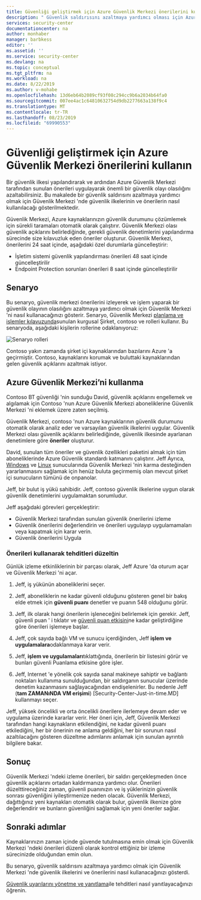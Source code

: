 ```yaml
---
title: Güvenliği geliştirmek için Azure Güvenlik Merkezi önerilerini kullanma | Microsoft Docs
description: " Güvenlik saldırısını azaltmaya yardımcı olması için Azure Güvenlik Merkezi 'nde güvenlik ilkeleri ve önerilerini nasıl kullanacağınızı öğrenin. "
services: security-center
documentationcenter: na
author: monhaber
manager: barbkess
editor: ''
ms.assetid: ''
ms.service: security-center
ms.devlang: na
ms.topic: conceptual
ms.tgt_pltfrm: na
ms.workload: na
ms.date: 8/22/2019
ms.author: v-mohabe
ms.openlocfilehash: 13d6eb64b2089cf93f08c294cc9b6a2034b64fa0
ms.sourcegitcommit: 007ee4ac1c64810632754d9db2277663a138f9c4
ms.translationtype: MT
ms.contentlocale: tr-TR
ms.lasthandoff: 08/23/2019
ms.locfileid: "69990553"
---
```

# <a name="use-azure-security-center-recommendations-to-enhance-security"></a>Güvenliği geliştirmek için Azure Güvenlik Merkezi önerilerini kullanın
Bir güvenlik ilkesi yapılandırarak ve ardından Azure Güvenlik Merkezi tarafından sunulan önerileri uygulayarak önemli bir güvenlik olayı olasılığını azaltabilirsiniz. Bu makalede bir güvenlik saldırısını azaltmaya yardımcı olmak için Güvenlik Merkezi 'nde güvenlik ilkelerinin ve önerilerin nasıl kullanılacağı gösterilmektedir. 

Güvenlik Merkezi, Azure kaynaklarınızın güvenlik durumunu çözümlemek için sürekli taramaları otomatik olarak çalıştırır. Güvenlik Merkezi olası güvenlik açıklarını belirlediğinde, gerekli güvenlik denetimlerini yapılandırma sürecinde size kılavuzluk eden öneriler oluşturur. Güvenlik Merkezi, önerilerini 24 saat içinde, aşağıdaki özel durumlarla güncelleştirir:

- İşletim sistemi güvenlik yapılandırması önerileri 48 saat içinde güncelleştirilir
- Endpoint Protection sorunları önerileri 8 saat içinde güncelleştirilir

## <a name="scenario"></a>Senaryo
Bu senaryo, güvenlik merkezi önerilerini izleyerek ve işlem yaparak bir güvenlik olayının olasılığını azaltmaya yardımcı olmak için Güvenlik Merkezi 'ni nasıl kullanacağınızı gösterir. Senaryo, Güvenlik Merkezi [planlama ve işlemler kılavuzunda](security-center-planning-and-operations-guide.md#security-roles-and-access-controls)sunulan kurgusal Şirket, contoso ve rolleri kullanır. Bu senaryoda, aşağıdaki kişilerin rollerine odaklanıyoruz:

![Senaryo rolleri](./media/security-center-using-recommendations/scenario-roles.png)

Contoso yakın zamanda şirket içi kaynaklarından bazılarını Azure 'a geçirmiştir. Contoso, kaynaklarını korumak ve buluttaki kaynaklarından gelen güvenlik açıklarını azaltmak istiyor.

## <a name="use-azure-security-center"></a>Azure Güvenlik Merkezi’ni kullanma
Contoso BT güvenliği 'nin sunduğu David, güvenlik açıklarını engellemek ve algılamak için Contoso 'nun Azure Güvenlik Merkezi aboneliklerine Güvenlik Merkezi 'ni eklemek üzere zaten seçilmiş. 

Güvenlik Merkezi, contoso 'nun Azure kaynaklarının güvenlik durumunu otomatik olarak analiz eder ve varsayılan güvenlik ilkelerini uygular. Güvenlik Merkezi olası güvenlik açıklarını belirlediğinde, güvenlik ilkesinde ayarlanan denetimlere göre **öneriler** oluşturur. 

David, sunulan tüm öneriler ve güvenlik özellikleri paketini almak için tüm aboneliklerinde Azure Güvenlik standardı katmanını çalıştırır. Jeff Ayrıca, [Windows](quick-onboard-windows-computer.md) ve [Linux](quick-onboard-linux-computer.md) sunucularında Güvenlik Merkezi 'nin karma desteğinden yararlanmasını sağlamak için henüz buluta geçirmemiş olan mevcut şirket içi sunucuların tümünü de onpanolar.

Jeff, bir bulut iş yükü sahibidir. Jeff, contoso güvenlik ilkelerine uygun olarak güvenlik denetimlerini uygulamaktan sorumludur. 

Jeff aşağıdaki görevleri gerçekleştirir:

- Güvenlik Merkezi tarafından sunulan güvenlik önerilerini izleme
- Güvenlik önerilerini değerlendirin ve önerileri uygulayıp uygulamamaları veya kapatmak için karar verin.
- Güvenlik önerilerini Uygula

### <a name="remediate-threats-using-recommendations"></a>Önerileri kullanarak tehditleri düzeltin
Günlük izleme etkinliklerinin bir parçası olarak, Jeff Azure 'da oturum açar ve Güvenlik Merkezi 'ni açar. 

1. Jeff, iş yükünün aboneliklerini seçer.

2. Jeff, aboneliklerin ne kadar güvenli olduğunu gösteren genel bir bakış elde etmek için **güvenli puanı** denetler ve puanın 548 olduğunu görür.

3. Jeff, ilk olarak hangi önerilerin işleneceğini belirlemek için gerekir. Jeff, güvenli puan ' i tıklatır ve [güvenli puan etkisini](security-center-secure-score.md)ne kadar geliştirdiğine göre önerileri işlemeye başlar.

4. Jeff, çok sayıda bağlı VM ve sunucu içerdiğinden, Jeff **işlem ve uygulamalara**odaklanmaya karar verir.

5. Jeff, **işlem ve uygulamaları**tıklattığında, önerilerin bir listesini görür ve bunları güvenli Puanlama etkisine göre işler.

6. Jeff, Internet 'e yönelik çok sayıda sanal makineye sahiptir ve bağlantı noktaları kullanıma sunulduğundan, bir saldırganın sunucular üzerinde denetim kazanmasını sağlayacağından endişelenirler. Bu nedenle Jeff (**tam ZAMANıNDA VM erişimi**) [Security-Center-Just-in-time.MD] kullanmayı seçer.

Jeff, yüksek öncelikli ve orta öncelikli önerilere ilerlemeye devam eder ve uygulama üzerinde kararlar verir. Her öneri için, Jeff, Güvenlik Merkezi tarafından hangi kaynakların etkilendiğini, ne kadar güvenli puanı etkilediğini, her bir önerinin ne anlama geldiğini, her bir sorunun nasıl azaltılacağını gösteren düzeltme adımlarını anlamak için sunulan ayrıntılı bilgilere bakar.

## <a name="conclusion"></a>Sonuç
Güvenlik Merkezi 'ndeki izleme önerileri, bir saldırı gerçekleşmeden önce güvenlik açıklarını ortadan kaldırmanıza yardımcı olur. Önerileri düzelttireceğiniz zaman, güvenli puanınızın ve iş yüklerinizin güvenlik sonrası güvenliğini iyileştirmenize neden olacak. Güvenlik Merkezi, dağıttığınız yeni kaynakları otomatik olarak bulur, güvenlik ilkenize göre değerlendirir ve bunların güvenliğini sağlamak için yeni öneriler sağlar.


## <a name="next-steps"></a>Sonraki adımlar
Kaynaklarınızın zaman içinde güvende tutulmasına emin olmak için Güvenlik Merkezi 'ndeki önerileri düzenli olarak kontrol ettiğiniz bir izleme sürecinizde olduğundan emin olun.

Bu senaryo, güvenlik saldırısını azaltmaya yardımcı olmak için Güvenlik Merkezi 'nde güvenlik ilkelerini ve önerilerini nasıl kullanacağınızı gösterdi.

[Güvenlik uyarılarını yönetme ve yanıtlama](security-center-managing-and-responding-alerts.md)ile tehditleri nasıl yanıtlayacağınızı öğrenin.
